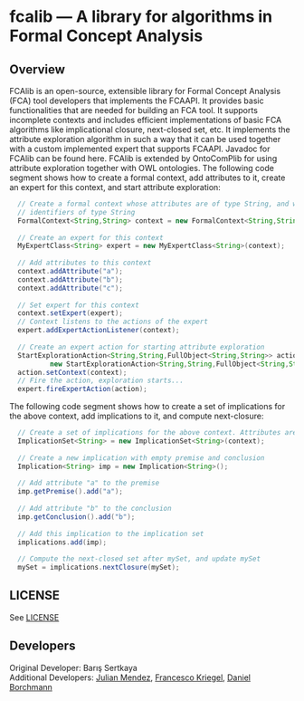# fcalib — A library for algorithms in Formal Concept Analysis


## Overview

FCAlib is an open-source, extensible library for Formal Concept Analysis (FCA)
tool developers that implements the FCAAPI. It provides basic functionalities
that are needed for building an FCA tool. It supports incomplete contexts and
includes efficient implementations of basic FCA algorithms like implicational
closure, next-closed set, etc. It implements the attribute exploration
algorithm in such a way that it can be used together with a custom implemented
expert that supports FCAAPI.  Javadoc for FCAlib can be found here. FCAlib is
extended by OntoComPlib for using attribute exploration together with OWL
ontologies. The following code segment shows how to create a formal context,
add attributes to it, create an expert for this context, and start attribute
exploration:

```java
  // Create a formal context whose attributes are of type String, and whose objects have
  // identifiers of type String
  FormalContext<String,String> context = new FormalContext<String,String>();
  
  // Create an expert for this context
  MyExpertClass<String> expert = new MyExpertClass<String>(context);
        
  // Add attributes to this context
  context.addAttribute("a");
  context.addAttribute("b");
  context.addAttribute("c");
        
  // Set expert for this context
  context.setExpert(expert);
  // Context listens to the actions of the expert
  expert.addExpertActionListener(context);
        
  // Create an expert action for starting attribute exploration           
  StartExplorationAction<String,String,FullObject<String,String>> action = 
          new StartExplorationAction<String,String,FullObject<String,String>>();
  action.setContext(context);
  // Fire the action, exploration starts...
  expert.fireExpertAction(action);
```

The following code segment shows how to create a set of implications for the
above context, add implications to it, and compute next-closure:

```java
  // Create a set of implications for the above context. Attributes are of type String
  ImplicationSet<String> = new ImplicationSet<String>(context);
          
  // Create a new implication with empty premise and conclusion
  Implication<String> imp = new Implication<String>();
          
  // Add attribute "a" to the premise
  imp.getPremise().add("a");
          
  // Add attribute "b" to the conclusion
  imp.getConclusion().add("b");
          
  // Add this implication to the implication set
  implications.add(imp);
          
  // Compute the next-closed set after mySet, and update mySet
  mySet = implications.nextClosure(mySet);
```


## LICENSE

See [LICENSE](http://www.gnu.org/licenses/gpl-3.0.txt)


## Developers

Original Developer: Barış Sertkaya  
Additional Developers: [Julian Mendez](http://github.com/julianmendez), [Francesco Kriegel](http://github.com/francesco-kriegel), [Daniel Borchmann](http://github.com/exot)


